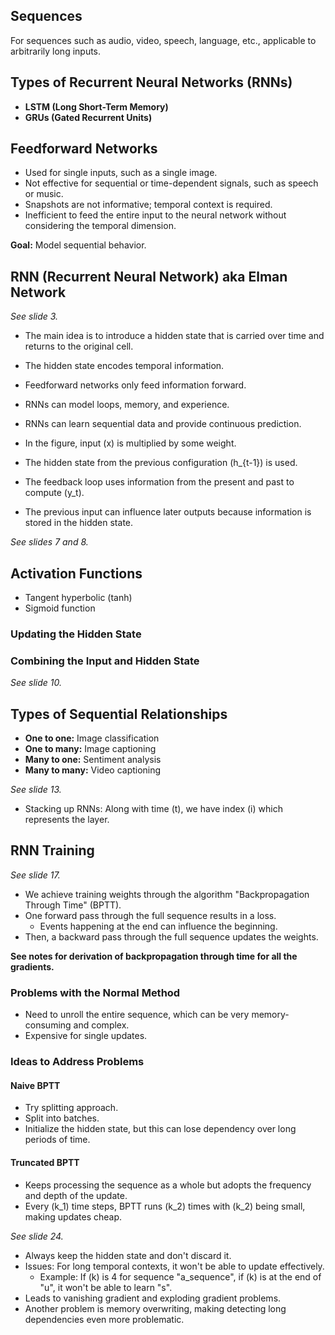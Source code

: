 
## Sequences
For sequences such as audio, video, speech, language, etc., applicable to arbitrarily long inputs.

## Types of Recurrent Neural Networks (RNNs)
- **LSTM (Long Short-Term Memory)**
- **GRUs (Gated Recurrent Units)**

## Feedforward Networks
- Used for single inputs, such as a single image.
- Not effective for sequential or time-dependent signals, such as speech or music.
- Snapshots are not informative; temporal context is required.
- Inefficient to feed the entire input to the neural network without considering the temporal dimension.

**Goal:** Model sequential behavior.

## RNN (Recurrent Neural Network) aka Elman Network
*See slide 3.*

- The main idea is to introduce a hidden state that is carried over time and returns to the original cell.
- The hidden state encodes temporal information.


- Feedforward networks only feed information forward.
- RNNs can model loops, memory, and experience.
- RNNs can learn sequential data and provide continuous prediction.
- In the figure, input \(x\) is multiplied by some weight.
- The hidden state from the previous configuration \(h_{t-1}\) is used.
- The feedback loop uses information from the present and past to compute \(y_t\).
- The previous input can influence later outputs because information is stored in the hidden state.

*See slides 7 and 8.*

## Activation Functions
- Tangent hyperbolic (tanh)
- Sigmoid function

### Updating the Hidden State
### Combining the Input and Hidden State


*See slide 10.*

## Types of Sequential Relationships
- **One to one:** Image classification
- **One to many:** Image captioning
- **Many to one:** Sentiment analysis
- **Many to many:** Video captioning

*See slide 13.*

- Stacking up RNNs: Along with time \(t\), we have index \(i\) which represents the layer.

## RNN Training
*See slide 17.*

- We achieve training weights through the algorithm "Backpropagation Through Time" (BPTT).
- One forward pass through the full sequence results in a loss.
  - Events happening at the end can influence the beginning.
- Then, a backward pass through the full sequence updates the weights.

**See notes for derivation of backpropagation through time for all the gradients.**

### Problems with the Normal Method
- Need to unroll the entire sequence, which can be very memory-consuming and complex.
- Expensive for single updates.

### Ideas to Address Problems

#### Naive BPTT
- Try splitting approach.
- Split into batches.
- Initialize the hidden state, but this can lose dependency over long periods of time.

#### Truncated BPTT
- Keeps processing the sequence as a whole but adopts the frequency and depth of the update.
- Every \(k_1\) time steps, BPTT runs \(k_2\) times with \(k_2\) being small, making updates cheap.

*See slide 24.*

- Always keep the hidden state and don't discard it.
- Issues: For long temporal contexts, it won't be able to update effectively.
  - Example: If \(k\) is 4 for sequence "a_sequence", if \(k\) is at the end of "u", it won't be able to learn "s".
- Leads to vanishing gradient and exploding gradient problems.
- Another problem is memory overwriting, making detecting long dependencies even more problematic.
